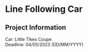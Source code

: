 # Line Following Car  

## Project Information  
Car: Little Tikes Coupe  
Deadline: 04/05/2023 (DD/MM/YYYY)  
